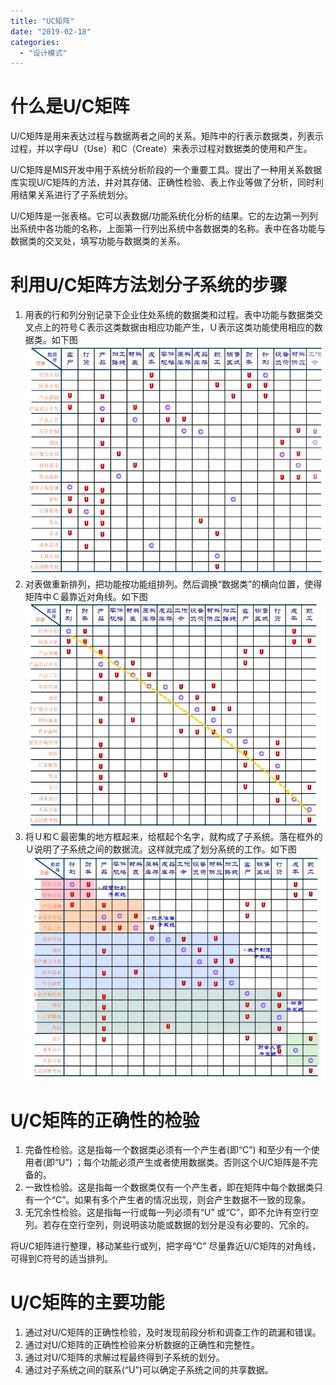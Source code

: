 ```yaml
---
title: "UC矩阵"
date: "2019-02-18"
categories: 
  - "设计模式"
---
```


# 什么是U/C矩阵

U/C矩阵是用来表达过程与数据两者之间的关系。矩阵中的行表示数据类，列表示过程，并以字母U（Use）和C（Create）来表示过程对数据类的使用和产生。

U/C矩阵是MIS开发中用于系统分析阶段的一个重要工具。提出了一种用关系数据库实现U/C矩阵的方法，并对其存储、正确性检验、表上作业等做了分析，同时利用结果关系进行了子系统划分。

U/C矩阵是一张表格。它可以表数据/功能系统化分析的结果。它的左边第一列列出系统中各功能的名称，上面第一行列出系统中各数据类的名称。表中在各功能与数据类的交叉处，填写功能与数据类的关系。

# 利用U/C矩阵方法划分子系统的步骤

1. 用表的行和列分别记录下企业住处系统的数据类和过程。表中功能与数据类交叉点上的符号Ｃ表示这类数据由相应功能产生，Ｕ表示这类功能使用相应的数据类。如下图 ![](images/1633983928856137500.jpg)
2. 对表做重新排列，把功能按功能组排列。然后调换“数据类”的横向位置，使得矩阵中Ｃ最靠近对角线。如下图 ![](images/2633983928857231250.jpg)
3. 将Ｕ和Ｃ最密集的地方框起来，给框起个名字，就构成了子系统。落在框外的Ｕ说明了子系统之间的数据流。这样就完成了划分系统的工作。如下图 ![](images/3633983928858637500.jpg)

# U/C矩阵的正确性的检验

1. 完备性检验。这是指每一个数据类必须有一个产生者(即“C”) 和至少有一个使用者(即“U”) ；每个功能必须产生或者使用数据类。否则这个U/C矩阵是不完备的。
2. 一致性检验。这是指每一个数据类仅有一个产生者，即在矩阵中每个数据类只有一个“C”。如果有多个产生者的情况出现，则会产生数据不一致的现象。
3. 无冗余性检验。这是指每一行或每一列必须有“U” 或“C”，即不允许有空行空列。若存在空行空列，则说明该功能或数据的划分是没有必要的、冗余的。

将U/C矩阵进行整理，移动某些行或列，把字母“C” 尽量靠近U/C矩阵的对角线，可得到C符号的适当排列。

# U/C矩阵的主要功能

1. 通过对U/C矩阵的正确性检验，及时发现前段分析和调查工作的疏漏和错误。
2. 通过对U/C矩阵的正确性检验来分析数据的正确性和完整性。
3. 通过对U/C矩阵的求解过程最终得到子系统的划分。
4. 通过对子系统之间的联系(“U”)可以确定子系统之间的共享数据。
